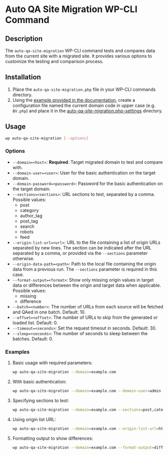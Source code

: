 
# Auto QA Site Migration WP-CLI Command

## Description

The `auto-qa-site-migration` WP-CLI command tests and compares data from the current site with a migrated site. It provides various options to customize the testing and comparison process.

## Installation

1. Place the `auto-qa-site-migration.php` file in your WP-CLI commands directory.
2. Using the [example provided in the documentation](https://github.com/svyazy/auto_qa_site_migration/tree/main/auto-qa-site-migration.php-settings#example-tests), create a configuration file named the current domain code in upper case (e.g. `BV.php`) and place it in the [auto-qa-site-migration.php-settings](https://github.com/svyazy/auto_qa_site_migration/tree/main/auto-qa-site-migration.php-settings) directory.

## Usage

```sh
wp auto-qa-site-migration [--options]
```

### Options

- `--domain=<host>`: **Required**. Target migrated domain to test and compare with.
- `--domain-user=<user>`: User for the basic authentication on the target domain.
- `--domain-password=<password>`: Password for the basic authentication on the target domain.
- `--sections=<sections>`: URL sections to test, separated by a comma. Possible values:
  - post
  - category
  - author_tag
  - post_tag
  - search
  - robots
  - feed
- `--origin-list-url=<url>`: URL to the file containing a list of origin URLs separated by new lines. The section can be indicated after the URL separated by a comma, or provided via the `--sections` parameter otherwise.
- `--origin-data-path=<path>`: Path to the local file containing the origin data from a previous run. The `--sections` parameter is required in this case.
- `--format-output=<format>`: Show only missing origin values in target data or differences between the origin and target data when applicable. Possible values:
  - missing
  - difference
- `--batch=<number>`: The number of URLs from each source will be fetched and QAed in one batch. Default: 10.
- `--offset=<offset>`: The number of URLs to skip from the generated or loaded list. Default: 0.
- `--timeout=<seconds>`: Set the request timeout in seconds. Default: 30.
- `--sleep=<seconds>`: The number of seconds to sleep between the batches. Default: 0.

### Examples

1. Basic usage with required parameters:

   ```sh
   wp auto-qa-site-migration --domain=example.com
   ```

2. With basic authentication:

   ```sh
   wp auto-qa-site-migration --domain=example.com --domain-user=admin --domain-password=secret
   ```

3. Specifying sections to test:

   ```sh
   wp auto-qa-site-migration --domain=example.com --sections=post,category
   ```

4. Using origin list URL:

   ```sh
   wp auto-qa-site-migration --domain=example.com --origin-list-url=https://example.com/origin-urls.csv
   ```

5. Formatting output to show differences:

   ```sh
   wp auto-qa-site-migration --domain=example.com --format-output=difference
   ```
